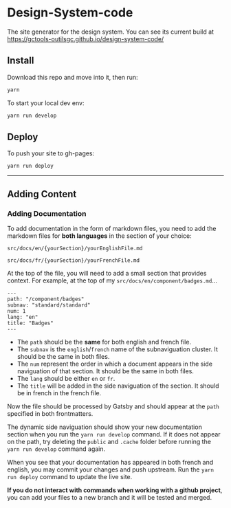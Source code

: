 # Design-System-code

The site generator for the design system. You can see its current build at  
 <a href="https://gctools-outilsgc.github.io/design-system-code/"> https://gctools-outilsgc.github.io/design-system-code/ </a>

## Install

Download this repo and move into it, then run:
```sh
yarn
```

To start your local dev env:
```sh
yarn run develop
```
## Deploy

To push your site to gh-pages:
```sh
yarn run deploy  
```
---
## Adding Content

### Adding Documentation

To add documentation in the form of markdown files, you need to add the markdown files for **both languages** in the section of your choice:  
```
src/docs/en/{yourSection}/yourEnglishFile.md   

src/docs/fr/{yourSection}/yourFrenchFile.md   
```
At the top of the file, you will need to add a small section that provides context. For example, at the top of my `src/docs/en/component/badges.md`...
```
---
path: "/component/badges"
subnav: "standard/standard"
num: 1
lang: "en"
title: "Badges"
---
```
- The `path` should be the **same** for both english and french file.
- The `subnav` is the `english`/`french` name of the subnaviguation cluster. It should be the same in both files.
- The `num` represent the order in which a document appears in the side naviguation of that section. It should be the same in both files.
- The `lang` should be either `en` or `fr`. 
- The `title` will be added in the side naviguation of the section. It should be in french in the french file.

Now the file should be processed by Gatsby and should appear at the `path` specified in both frontmatters.  

The dynamic side naviguation should show your new documentation section when you run the `yarn run develop` command. If it does not appear on the path, try deleting the `public` and `.cache` folder before running the `yarn run develop` command again.

When you see that your documentation has appeared in both french and english, you may commit your changes and push upstream. Run the `yarn run deploy` command to update the live site.

**If you do not interact with commands when working with a github project**, you can add your files to a new branch and it will be tested and merged. 